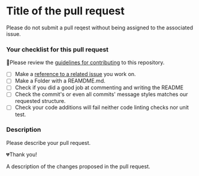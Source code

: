 # Title of the pull request
Please do not submit a pull reqest without being assigned to the associated issue.



### Your checklist for this pull request
🚨Please review the [guidelines for contributing](https://github.com/DMeurer/function-generator/blob/main/CONTRIBUTING.md) to this repository.

- [ ] Make a [reference to a related issue](https://docs.github.com/en/github/writing-on-github/basic-writing-and-formatting-syntax#referencing-issues-and-pull-requests) you work on.
- [ ] Make a Folder with a REAMDME.md.
- [ ] Check if you did a good job at commenting and writing the README
- [ ] Check the commit's or even all commits' message styles matches our requested structure.
- [ ] Check your code additions will fail neither code linting checks nor unit test.

### Description
Please describe your pull request.

💔Thank you!


A description of the changes proposed in the pull request.


